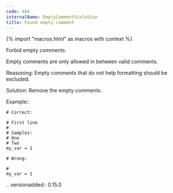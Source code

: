 ```yaml
---
code: 464
internalName: EmptyCommentViolation
title: Found empty comment
---
```


{% import "macros.html" as macros with context %}

Forbid empty comments.

Empty comments are only allowed in between valid comments.

Reasoning: Empty comments that do not help formatting should be
excluded.

Solution: Remove the empty comments.

Example::

    # Correct:
    
    # First line
    #
    # Samples:
    # One
    # Two
    my_var = 1
    
    # Wrong:
    
    #
    my_var = 1

.. versionadded:: 0.15.0
